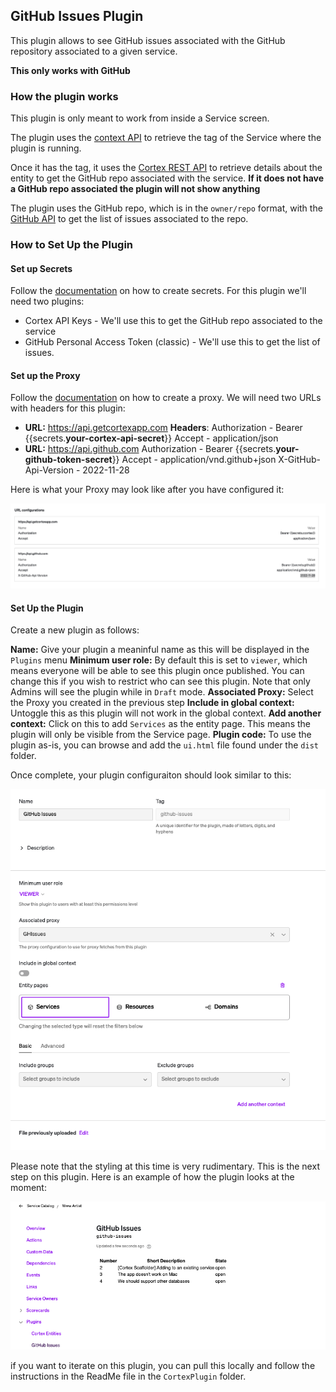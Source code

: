 ## GitHub Issues Plugin

This plugin allows to see GitHub issues associated with the GitHub repository associated to a given service.

**This only works with GitHub**

### How the plugin works

This plugin is only meant to work from inside a Service screen.

The plugin uses the [context API](https://docs.cortex.io/docs/plugins#accessing-contextual-cortex-information-from-your-plugin) to retrieve the tag of the Service where the plugin is running.

Once it has the tag, it uses the [Cortex REST API](https://docs.cortex.io/docs/api/get-entity-descriptor-1) to retrieve details about the entity to get the GitHub repo associated with the service. **If it does not have a GitHub repo associated the plugin will not show anything**

The plugin uses the GitHub repo, which is in the `owner/repo` format, with the [GitHub API](https://docs.github.com/en/rest/issues/issues?apiVersion=2022-11-28#list-repository-issues) to get the list of issues associated to the repo.

### How to Set Up the Plugin

#### Set up Secrets

Follow the [documentation](https://docs.cortex.io/docs/plugins/secrets) on how to create secrets. For this plugin we'll need two plugins:

* Cortex API Keys - We'll use this to get the GitHub repo associated to the service
* GitHub Personal Access Token (classic) - We'll use this to get the list of issues.

#### Set up the Proxy

Follow the [documentation](https://docs.cortex.io/docs/plugins/plugin-proxies) on how to create a proxy. We will need two URLs with headers for this plugin:
* **URL:** https://api.getcortexapp.com
  **Headers**:
  Authorization - Bearer {{secrets.**your-cortex-api-secret**}}
  Accept - application/json
* **URL:** https://api.github.com
  Authorization - Bearer {{secrets.**your-github-token-secret**}}
  Accept - application/vnd.github+json
  X-GitHub-Api-Version - 2022-11-28

Here is what your Proxy may look like after you have configured it:

![proxy-config](img/proxy-config.png)

#### Set Up the Plugin

Create a new plugin as follows:

**Name:** Give your plugin a meaninful name as this will be displayed in the `Plugins` menu
**Minimum user role:** By default this is set to `viewer`, which means everyone will be able to see this plugin once published. You can change this if you wish to restrict who can see this plugin. Note that only Admins will see the plugin while in `Draft` mode.
**Associated Proxy:** Select the Proxy you created in the previous step
**Include in global context:** Untoggle this as this plugin will not work in the global context.
**Add another context:** Click on this to add `Services` as the entity page. This means the plugin will only be visible from the Service page.
**Plugin code:** To use the plugin as-is, you can browse and add the `ui.html` file found under the `dist` folder.

Once complete, your plugin configuraiton should look similar to this:

![Plugin Config](img/plugin-config.png)

Please note that the styling at this time is very rudimentary. This is the next step on this plugin. Here is an example of how the plugin looks at the moment:

![plugin](img/plugin-in-action.png)

if you want to iterate on this plugin, you can pull this locally and follow the instructions in the ReadMe file in the `CortexPlugin` folder.